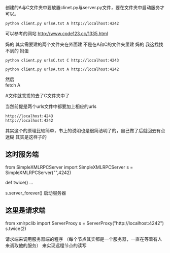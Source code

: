 ﻿创建的A与C文件夹中要放置clinet.py与server.py文件，要在文件夹中启动服务才可以。

    python client.py urlsA.txt A http://localhost:4242 


可以参考的网站  http://www.code123.cc/1335.html


妈的 其实需要建的两个文件夹在外面建 不是在A和C的文件夹里建 妈的 我这找找不到的  妈蛋

    python client.py urlsC.txt C http://localhost:4243

    python client.py urlsA.txt A http://localhost:4242

然后  
    fetch A

A文件就乖乖的去了C文件夹中了

当然前提是两个urls文件中都要加上相应的urls

    http://localhost:4243
    http://localhost:4242




其实这个的原理比较简单，书上的说明也是很简洁明了的，自己做了后就回去有点迷糊  其实是这样子的

## 这时服务端 
from SimpleXMLRPCServer import SimpleXMLRPCServer
s = SimpleXMLRPCServer("",4242)

def twice()
   ...

s.server_forever() 启动服务器

## 这里是请求端

from xmlrpclib import ServerProxy
s = ServerProxy("http://localhost:4242")
s.twice(2)




请求端来调用服务器端的程序 （每个节点其实都是一个服务器，一直在等着有人来调取他的服务） 来实现远程节点的读写